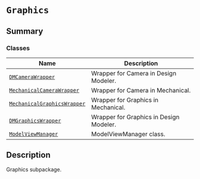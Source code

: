 # `Graphics`

<a id="summary"></a>

## Summary

### Classes

| Name | Description |
|---------------------------------------------------------------------------------------------------------------------------------------------|-----------------------------------------|
| [`DMCameraWrapper`](DMCameraWrapper.md#ansys.mechanical.stubs.v241.Ansys.ACT.Common.Graphics.DMCameraWrapper)                               | Wrapper for Camera in Design Modeler.   |
| [`MechanicalCameraWrapper`](MechanicalCameraWrapper.md#ansys.mechanical.stubs.v241.Ansys.ACT.Common.Graphics.MechanicalCameraWrapper)       | Wrapper for Camera in Mechanical.       |
| [`MechanicalGraphicsWrapper`](MechanicalGraphicsWrapper.md#ansys.mechanical.stubs.v241.Ansys.ACT.Common.Graphics.MechanicalGraphicsWrapper) | Wrapper for Graphics in Mechanical.     |
| [`DMGraphicsWrapper`](DMGraphicsWrapper.md#ansys.mechanical.stubs.v241.Ansys.ACT.Common.Graphics.DMGraphicsWrapper)                         | Wrapper for Graphics in Design Modeler. |
| [`ModelViewManager`](ModelViewManager.md#ansys.mechanical.stubs.v241.Ansys.ACT.Common.Graphics.ModelViewManager)                            | ModelViewManager class.                 |

<a id="description"></a>

## Description

Graphics subpackage.

<!-- !! processed by numpydoc !! -->

